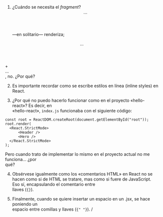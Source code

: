 1. ¿Cuándo se necesita el _fragment_? <header>...</header> —en solitario— renderiza;
 <header>...</header> + <main>...</main>, no. ¿Por qué?

2. Es importante recordar como se escribe estilos en línea (inline styles) en React.

3. ¿Por qué no puedo hacerlo funcionar como en el proyecto «hello-react»? Es decir, en  
   «hello-react», `index.js` funcionaba con el siguiente código:

```
const root = ReactDOM.createRoot(document.getElementById("root"));
root.render(
  <React.StrictMode>
      <Header />
      <Hero />
  </React.StrictMode>
);
```

Pero cuando trato de implementar lo mismo en el proyecto actual no me funciona... ¿por  
 qué?

4. Obsérvese igualmente como los «comentarios HTML» en React no se hacen como si de HTML
   se tratare, mas como si fuere de JavaScript. Eso sí, encapsulando el comentario entre  
   llaves (`{}`).

5. Finalmente, cuando se quiere insertar un espacio en un .jsx, se hace poniendo un  
   espacio entre comillas y llaves (`{" "}`). /

